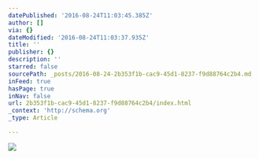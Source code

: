 ```yaml
---
datePublished: '2016-08-24T11:03:45.385Z'
author: []
via: {}
dateModified: '2016-08-24T11:03:37.935Z'
title: ''
publisher: {}
description: ''
starred: false
sourcePath: _posts/2016-08-24-2b353f1b-cac9-45d1-8237-f9d88764c2b4.md
inFeed: true
hasPage: true
inNav: false
url: 2b353f1b-cac9-45d1-8237-f9d88764c2b4/index.html
_context: 'http://schema.org'
_type: Article

---
```

![](https://the-grid-user-content.s3-us-west-2.amazonaws.com/2da61739-b90d-4396-9bab-798196d90cad.jpg)
